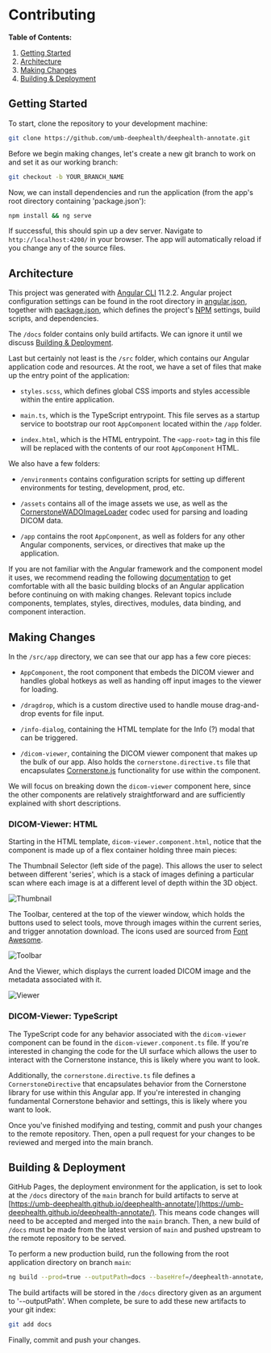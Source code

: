 # Contributing

**Table of Contents:**

1. [Getting Started](#Getting-Started)
2. [Architecture](#Architecture)
3. [Making Changes](#Making-Changes)
4. [Building & Deployment](#Building--Deployment)

## Getting Started

To start, clone the repository to your development machine:

```bash
git clone https://github.com/umb-deephealth/deephealth-annotate.git
```

Before we begin making changes, let's create a new git branch to work on and set it as our working branch:

```bash
git checkout -b YOUR_BRANCH_NAME
```

Now, we can install dependencies and run the application (from the app's root directory containing 'package.json'):

```bash
npm install && ng serve
```

If successful, this should spin up a dev server. Navigate to `http://localhost:4200/` in your browser. The app will automatically reload if you change any of the source files.

## Architecture

This project was generated with [Angular CLI][angular-cli] 11.2.2. Angular project configuration settings can be found in the root directory in [angular.json][angular-json], together with [package.json][package-json], which defines the project's [NPM][npmjs] settings, build scripts, and dependencies.

The `/docs` folder contains only build artifacts. We can ignore it until we discuss [Building & Deployment](#building--deployment).

Last but certainly not least is the `/src` folder, which contains our Angular application code and resources. At the root, we have a set of files that make up the entry point of the application:

- `styles.scss`, which defines global CSS imports and styles accessible within the entire application.

- `main.ts`, which is the TypeScript entrypoint. This file serves as a startup service to bootstrap our root `AppComponent` located within the `/app` folder.

- `index.html`, which is the HTML entrypoint. The `<app-root>` tag in this file will be replaced with the contents of our root `AppComponent` HTML.

We also have a few folders:

- `/environments` contains configuration scripts for setting up different environments for testing, development, prod, etc.

- `/assets` contains all of the image assets we use, as well as the [CornerstoneWADOImageLoader][wado-loader] codec used for parsing and loading DICOM data.

- `/app` contains the root `AppComponent`, as well as folders for any other Angular components, services, or directives that make up the application.

If you are not familiar with the Angular framework and the component model it uses, we recommend reading the following [documentation][ng-components] to get comfortable with all the basic building blocks of an Angular application before continuing on with making changes. Relevant topics include components, templates, styles, directives, modules, data binding, and component interaction.

## Making Changes

In the `/src/app` directory, we can see that our app has a few core pieces:

- `AppComponent`, the root component that embeds the DICOM viewer and handles global hotkeys as well as handing off input images to the viewer for loading.

- `/dragdrop`, which is a custom directive used to handle mouse drag-and-drop events for file input.

- `/info-dialog`, containing the HTML template for the Info (?) modal that can be triggered.

- `/dicom-viewer`, containing the DICOM viewer component that makes up the bulk of our app. Also holds the `cornerstone.directive.ts` file that encapsulates [Cornerstone.js][cornerstone] functionality for use within the component.

We will focus on breaking down the `dicom-viewer` component here, since the other components are relatively straightforward and are sufficiently explained with short descriptions.

### DICOM-Viewer: HTML

Starting in the HTML template, `dicom-viewer.component.html`, notice that the component is made up of a flex container holding three main pieces:

The Thumbnail Selector (left side of the page). This allows the user to select between different 'series', which is a stack of images defining a particular scan where each image is at a different level of depth within the 3D object.

![Thumbnail][thumbnail-img]

The Toolbar, centered at the top of the viewer window, which holds the buttons used to select tools, move through images within the current series, and trigger annotation download. The icons used are sourced from [Font Awesome][font-awesome].

![Toolbar][button-img]

And the Viewer, which displays the current loaded DICOM image and the metadata associated with it.

![Viewer][viewer-img]

### DICOM-Viewer: TypeScript

The TypeScript code for any behavior associated with the `dicom-viewer` component can be found in the `dicom-viewer.component.ts` file. If you're interested in changing the code for the UI surface which allows the user to interact with the Cornerstone instance, this is likely where you want to look.

Additionally, the `cornerstone.directive.ts` file defines a `CornerstoneDirective` that encapsulates behavior from the Cornerstone library for use within this Angular app. If you're interested in changing fundamental Cornerstone behavior and settings, this is likely where you want to look.

Once you've finished modifying and testing, commit and push your changes to the remote repository. Then, open a pull request for your changes to be reviewed and merged into the main branch.

## Building & Deployment

GitHub Pages, the deployment environment for the application, is set to look at the `/docs` directory of the `main` branch for build artifacts to serve at [https://umb-deephealth.github.io/deephealth-annotate/](https://umb-deephealth.github.io/deephealth-annotate/). This means code changes will need to be accepted and merged into the `main` branch. Then, a new build of `/docs` must be made from the latest version of `main` and pushed upstream to the remote repository to be served.

To perform a new production build, run the following from the root application directory on branch `main`:

```bash
ng build --prod=true --outputPath=docs --baseHref=/deephealth-annotate/
```

The build artifacts will be stored in the `/docs` directory given as an argument to '--outputPath'. When complete, be sure to add these new artifacts to your git index:

```bash
git add docs
```

Finally, commit and push your changes.

<!-- prettier-ignore-start -->
[angular-cli]: https://angular.io/guide/setup-local
[angular-json]: https://github.com/umb-deephealth/deephealth-annotate/blob/main/angular.json
[package-json]: https://github.com/umb-deephealth/deephealth-annotate/blob/main/package.json
[npmjs]: https://docs.npmjs.com/about-npm
[wado-loader]: https://github.com/cornerstonejs/cornerstoneWADOImageLoader
[ng-components]: https://angular.io/guide/component-overview
[cornerstone]: https://github.com/cornerstonejs/cornerstone
[font-awesome]: https://fontawesome.com/icons?d=gallery&p=2
[viewer-img]: https://github.com/umb-deephealth/deephealth-annotate/blob/main/CONTRIBUTING/viewer.png
[button-img]: https://github.com/umb-deephealth/deephealth-annotate/blob/main/CONTRIBUTING/button.png
[thumbnail-img]: https://github.com/umb-deephealth/deephealth-annotate/blob/main/CONTRIBUTING/thumbnailselector.png
<!-- prettier-ignore-end -->
